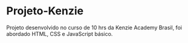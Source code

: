 # Projeto-Kenzie
Projeto desenvolvido no curso de 10 hrs da Kenzie Academy Brasil, foi abordado HTML, CSS e JavaScript básico.
